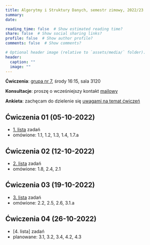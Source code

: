 ```yaml
---
title: Algorytmy i Struktury Danych, semestr zimowy, 2022/23
summary: 
date: 

reading_time: false  # Show estimated reading time?
share: false  # Show social sharing links?
profile: false  # Show author profile?
comments: false  # Show comments?

# Optional header image (relative to `assets/media/` folder).
header:
  caption: ""
  image: ""
---
```


**Ćwiczenia**: [grupa nr 7](https://usosweb.mimuw.edu.pl/kontroler.php?_action=katalog2/przedmioty/pokazZajecia&zaj_cyk_id=486028&gr_nr=7), środy 16:15, sala 3120

**Konsultacje**: proszę o wcześniejszy kontakt [mailowy]()

**Ankieta**: zachęcam do dzielenie się [uwagami na temat ćwiczeń]()

## Ćwiczenia 01 (05-10-2022)
- [1. lista]() zadań
- omówione: 1.1, 1.2, 1.3, 1.4, 1.7.a

## Ćwiczenia 02 (12-10-2022)
- [2. lista]() zadań
- omówione: 1.8, 2.4, 2.1

## Ćwiczenia 03 (19-10-2022)
- [3. lista]() zadań
- omówione: 2.2, 2.5, 2.6, 3.1.a

## Ćwiczenia 04 (26-10-2022)
- [4. lista] zadań
- planowane: 3.1, 3.2, 3.4, 4.2, 4.3